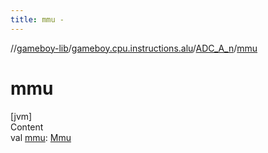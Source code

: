 ```yaml
---
title: mmu -
---
```

//[gameboy-lib](../../index.md)/[gameboy.cpu.instructions.alu](../index.md)/[ADC_A_n](index.md)/[mmu](mmu.md)



# mmu  
[jvm]  
Content  
val [mmu](mmu.md): [Mmu](../../gameboy.memory/-mmu/index.md)  



